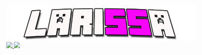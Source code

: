 <div align="center">
  <img src="./laryxt.png">
</div>

<div>
  <a href="https://github/larystx">
    <img loading="lazy" height="180em" src="https://github-readme-stats.vercel.app/api/top-langs/?larysxt&layout=compact&langs_count=7&theme=dracula"/>
    <img loading="lazy" height="180em" src="https://github-readme-stats.vercel.app/api?larysxt&show_icons=true&theme=dracula&include_all_commits=true&count_private=true"/>
</div>
